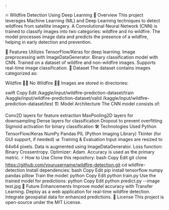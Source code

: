 :

🔥 Wildfire Detection Using Deep Learning
📌 Overview
This project leverages Machine Learning (ML) and Deep Learning techniques to detect wildfires from satellite imagery. A Convolutional Neural Network (CNN) is trained to classify images into two categories: wildfire and no wildfire. The model processes image data and predicts the presence of a wildfire, helping in early detection and prevention.

🚀 Features
Utilizes TensorFlow/Keras for deep learning.
Image preprocessing with ImageDataGenerator.
Binary classification model with CNN.
Trained on a dataset of wildfire and non-wildfire images.
Supports real-time image classification.
📂 Dataset
The dataset contains images categorized as:

Wildfire 🌲🔥
No Wildfire 🌲❌
Images are stored in directories:

swift
Copy
Edit
/kaggle/input/wildfire-prediction-dataset/train
/kaggle/input/wildfire-prediction-dataset/valid
/kaggle/input/wildfire-prediction-dataset/test
🏗️ Model Architecture
The CNN model consists of:

Conv2D layers for feature extraction
MaxPooling2D layers for downsampling
Dense layers for classification
Dropout to prevent overfitting
Sigmoid activation for binary classification
🛠️ Technologies Used
Python
TensorFlow/Keras
NumPy
Pandas
PIL (Python Imaging Library)
Tkinter (for GUI support, if needed)
📊 Training & Evaluation
Input images are resized to 64x64 pixels.
Data is augmented using ImageDataGenerator.
Loss function: Binary Crossentropy.
Optimizer: Adam.
Accuracy is used as the primary metric.
⚡ How to Use
Clone this repository:
bash
Copy
Edit
git clone https://github.com/yourusername/wildfire-detection.git
cd wildfire-detection
Install dependencies:
bash
Copy
Edit
pip install tensorflow numpy pandas pillow
Train the model:
python
Copy
Edit
python train.py
Use the trained model for predictions:
python
Copy
Edit
python predict.py --image test.jpg
📌 Future Enhancements
Improve model accuracy with Transfer Learning.
Deploy as a web application for real-time wildfire detection.
Integrate geospatial data for enhanced predictions.
📜 License
This project is open-source under the MIT License.

